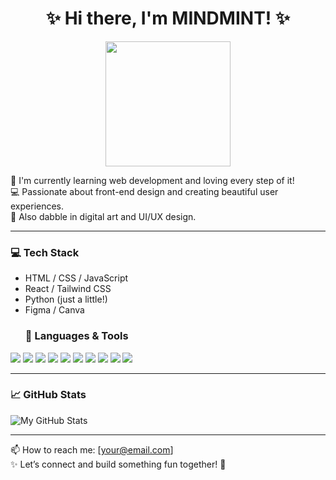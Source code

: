 <h1 align="center">✨ Hi there, I'm MINDMINT! ✨</h1>
<p align="center">
  <img src="https://media.giphy.com/media/du3J3cXyzhj75IOgvA/giphy.gif" width="200">
</p>

🌷 I'm currently learning web development and loving every step of it!  
💻 Passionate about front-end design and creating beautiful user experiences.  
🎨 Also dabble in digital art and UI/UX design.

---

### 💻 Tech Stack
- HTML / CSS / JavaScript
- React / Tailwind CSS
- Python (just a little!)
- Figma / Canva
  ### 🧰 Languages & Tools

<p align="left">
  <img src="https://img.shields.io/badge/HTML5-E34F26?style=for-the-badge&logo=html5&logoColor=white"/>
  <img src="https://img.shields.io/badge/CSS3-1572B6?style=for-the-badge&logo=css3&logoColor=white"/>
  <img src="https://img.shields.io/badge/JavaScript-F7DF1E?style=for-the-badge&logo=javascript&logoColor=black"/>
  <img src="https://img.shields.io/badge/React-20232A?style=for-the-badge&logo=react&logoColor=61DAFB"/>
  <img src="https://img.shields.io/badge/Tailwind_CSS-38B2AC?style=for-the-badge&logo=tailwind-css&logoColor=white"/>
  <img src="https://img.shields.io/badge/Node.js-339933?style=for-the-badge&logo=nodedotjs&logoColor=white"/>
  <img src="https://img.shields.io/badge/Express.js-000000?style=for-the-badge&logo=express&logoColor=white"/>
  <img src="https://img.shields.io/badge/MongoDB-4EA94B?style=for-the-badge&logo=mongodb&logoColor=white"/>
  <img src="https://img.shields.io/badge/Git-F05032?style=for-the-badge&logo=git&logoColor=white"/>
  <img src="https://img.shields.io/badge/Figma-F24E1E?style=for-the-badge&logo=figma&logoColor=white"/>
</p>


---

### 📈 GitHub Stats
![My GitHub Stats](https://github-readme-stats.vercel.app/api?username=YOUR_USERNAME&show_icons=true&theme=tokyonight)

---

📫 How to reach me: [your@email.com]  
✨ Let’s connect and build something fun together! 💖
